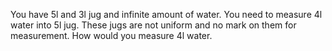 You have 5l and 3l jug and infinite amount of water. You need to measure 4l water into 5l jug. These jugs are not uniform and no mark on them for measurement. How would you measure 4l water. 